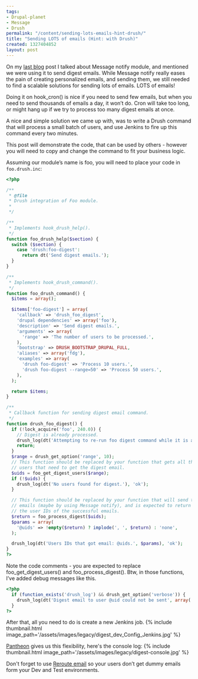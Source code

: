 ```yaml
---
tags:
- Drupal-planet
- Message
- Drush
permalink: "/content/sending-lots-emails-hint-drush/"
title: "Sending LOTS of emails (Hint: with Drush)"
created: 1327404852
layout: post
---
```

On my <a href="/content/message-notify-multilingual-email-notifications">last blog</a> post I talked about Message notify module, and mentioned we were using it to send digest emails. While Message notify really eases the pain of creating personalized emails, and sending them, we still needed to find a scalable solutions for sending lots of emails. LOTS of emails!

Doing it on hook_cron() is nice if you need to send few emails, but when you need to send thousands of emails a day, it won’t do. Cron will take too long, or might hang up if we try to process too many digest emails at once.

A nice and simple solution we came up with, was to write a Drush command that will process a small batch of users, and use Jenkins to fire up this command every two minutes.

This post will demonstrate the code, that can be used by others - however you will need to copy and change the command to fit your business logic.

<!-- more -->

Assuming our module’s name is foo, you will need to place your code in ```foo.drush.inc```:

```php
<?php

/**
 * @file
 * Drush integration of Foo module.
 *
 */

/**
 * Implements hook_drush_help().
 */
function foo_drush_help($section) {
  switch ($section) {
    case 'drush:foo-digest':
      return dt('Send digest emails.');
  }
}

/**
 * Implements hook_drush_command().
 */
function foo_drush_command() {
  $items = array();

  $items['foo-digest'] = array(
    'callback' => 'drush_foo_digest',
    'drupal dependencies' => array('foo'),
    'description' => 'Send digest emails.',
    'arguments' => array(
      'range' => 'The number of users to be processed.',
    ),
    'bootstrap' => DRUSH_BOOTSTRAP_DRUPAL_FULL,
    'aliases' => array('fdg'),
    'examples' => array(
      'drush foo-digest' => 'Process 10 users.',
      'drush foo-digest --range=50' => 'Process 50 users.',
    ),
  );

  return $items;
}

/**
 * Callback function for sending digest email command.
 */
function drush_foo_digest() {
  if (!lock_acquire('foo', 240.0)) {
    // Digest is already processed.
    drush_log(dt('Attempting to re-run foo digest command while it is already running.'), 'notice');
    return;
  }
  $range = drush_get_option('range', 10);
  // This function should be replaced by your function that gets all the
  // users that need to get the digest email.
  $uids = foo_get_digest_users($range);
  if (!$uids) {
    drush_log(dt('No users found for digest.'), 'ok');
  }

  // This function should be replaced by your function that will send the
  // emails (maybe by using Message notify), and is expected to return
  // the user IDs of the successful emails.
  $return = foo_process_digest($uids);
  $params = array(
    '@uids' => !empty($return) ? implode(', ', $return) : 'none',
  );

  drush_log(dt('Users IDs that got email: @uids.', $params), 'ok');
}
?>
```

Note the code comments - you are expected to replace foo_get_digest_users() and foo_process_digest(). Btw, in those functions, I’ve added debug messages like this.

```php
<?php
  if (function_exists('drush_log') && drush_get_option('verbose')) {
    drush_log(dt('Digest email to user @uid could not be sent', array('@uid' => $account->uid)), 'ok');
  }
?>
```

After that, all you need to do is create a new Jenkins job.
{% include thumbnail.html image_path='/assets/images/legacy/digest_dev_Config_Jenkins.jpg' %}


<a href="http://getpantheon.com">Pantheon</a> gives us this flexibility, here's the console log:
{% include thumbnail.html image_path='/assets/images/legacy/digest-console.jpg' %}

Don't forget to use <a href="http://drupal.org/project/reroute_email">Reroute email</a> so your users don’t get dummy emails form your Dev and Test environments.
